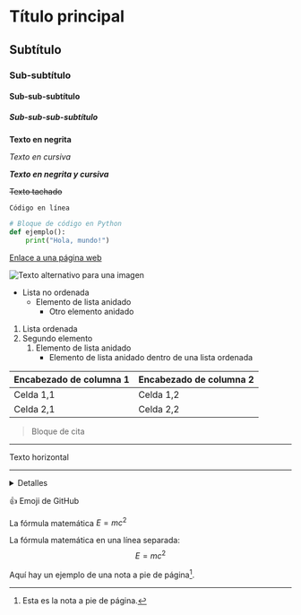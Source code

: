 # Título principal

## Subtítulo

### Sub-subtítulo

#### Sub-sub-subtítulo

##### Sub-sub-sub-subtítulo

**Texto en negrita**

*Texto en cursiva*

***Texto en negrita y cursiva***

~~Texto tachado~~

`Código en línea`

```python
# Bloque de código en Python
def ejemplo():
    print("Hola, mundo!")
```

[Enlace a una página web](https://www.ejemplo.com)

![Texto alternativo para una imagen](https://via.placeholder.com/150)

- Lista no ordenada
  - Elemento de lista anidado
    - Otro elemento anidado

1. Lista ordenada
2. Segundo elemento
    1. Elemento de lista anidado
        - Elemento de lista anidado dentro de una lista ordenada

| Encabezado de columna 1 | Encabezado de columna 2 |
| ----------------------- | ----------------------- |
| Celda 1,1               | Celda 1,2               |
| Celda 2,1               | Celda 2,2               |

> Bloque de cita

---

Texto horizontal

---

<details>
<summary>Detalles</summary>

Contenido de los detalles.

</details>

:+1: Emoji de GitHub

La fórmula matemática $E=mc^2$

La fórmula matemática en una línea separada: $$E=mc^2$$

Aquí hay un ejemplo de una nota a pie de página[^1].

[^1]: Esta es la nota a pie de página.

[^2]: Otra nota a pie de página.

<!-- Comentario invisible -->

